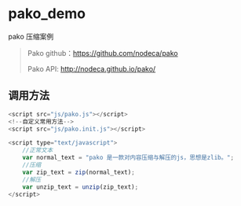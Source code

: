 # pako_demo
pako 压缩案例



> Pako github：https://github.com/nodeca/pako
>
> Pako API: http://nodeca.github.io/pako/



## 调用方法

```javascript
<script src="js/pako.js"></script>
<!--自定义常用方法-->
<script src="js/pako.init.js"></script>

<script type="text/javascript">
    //正常文本
    var normal_text = "pako 是一款对内容压缩与解压的js，思想是zlib。";
	//压缩
	var zip_text = zip(normal_text);
	//解压
	var unzip_text = unzip(zip_text);
</script>
```


